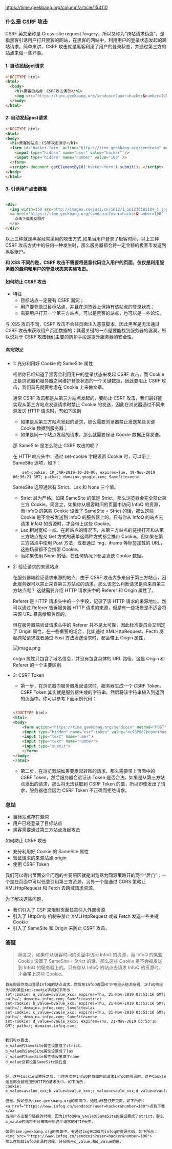 https://time.geekbang.org/column/article/154110
### 什么是 CSRF 攻击

CSRF 英文全称是 Cross-site request forgery，所以又称为“跨站请求伪造”，是指黑客引诱用户打开黑客的网站，在黑客的网站中，利用用户的登录状态发起的跨站请求。简单来讲，CSRF 攻击就是黑客利用了用户的登录状态，并通过第三方的站点来做一些坏事。


#### 1: 自动发起get请求
``` html
<!DOCTYPE html>
<html>
  <body>
    <h1>黑客的站点：CSRF攻击演示</h1>
    <img src="https://time.geekbang.org/sendcoin?user=hacker&number=100">
  </body>
</html>
```


#### 2: 自动发起post请求
```html
<!DOCTYPE html>
<html>
<body>
  <h1>黑客的站点：CSRF攻击演示</h1>
  <form id='hacker-form' action="https://time.geekbang.org/sendcoin" method=POST>
    <input type="hidden" name="user" value="hacker" />
    <input type="hidden" name="number" value="100" />
  </form>
  <script> document.getElementById('hacker-form').submit(); </script>
</body>
</html>
```

#### 3: 引诱用户点击链接
```html

<div>
  <img width=150 src=http://images.xuejuzi.cn/1612/1_161230185104_1.jpg> </img> </div> <div>
  <a href="https://time.geekbang.org/sendcoin?user=hacker&number=100" taget="_blank">
    点击下载美女照片
  </a>
</div>
```


以上三种就是黑客经常采用的攻击方式,如果当用户登录了极客时间，以上三种 CSRF 攻击方式中的任何一种发生时，那么服务器都会将一定金额的极客币发送到黑客账户。


**和 XSS 不同的是，CSRF 攻击不需要将恶意代码注入用户的页面，仅仅是利用服务器的漏洞和用户的登录状态来实施攻击。**

#### 如何防止 CSRF 攻击

- 特征
    - 目标站点一定要有 CSRF 漏洞；
    - 用户要登录过目标站点，并且在浏览器上保持有该站点的登录状态；
    - 需要用户打开一个第三方站点，可以是黑客的站点，也可以是一些论坛。

与 XSS 攻击不同，CSRF 攻击不会往页面注入恶意脚本，因此黑客是无法通过 CSRF 攻击来获取用户页面数据的；其最关键的一点是要能找到服务器的漏洞，所以说对于 CSRF 攻击我们主要的防护手段是提升服务器的安全性。

##### 如何防止
- 1: 充分利用好 Cookie 的 SameSite 属性

    相信你已经知道了黑客会利用用户的登录状态来发起 CSRF 攻击，而 Cookie 正是浏览器和服务器之间维护登录状态的一个关键数据，因此要阻止 CSRF 攻击，我们首先就要考虑在 Cookie 上来做文章。

    通常 CSRF 攻击都是从第三方站点发起的，要防止 CSRF 攻击，我们最好能实现从第三方站点发送请求时禁止 Cookie 的发送，因此在浏览器通过不同来源发送 HTTP 请求时，有如下区别

    - 如果是从第三方站点发起的请求，那么需要浏览器禁止发送某些关键 Cookie 数据到服务器；
    - 如果是同一个站点发起的请求，那么就需要保证 Cookie 数据正常发送。

    那 SameSite 是怎么防止 CSRF 攻击的呢？

    在 HTTP 响应头中，通过 set-cookie 字段设置 Cookie 时，可以带上 SameSite 选项，如下：
    ```
        set-cookie: 1P_JAR=2019-10-20-06; expires=Tue, 19-Nov-2019 06:36:21 GMT; path=/; domain=.google.com; SameSite=none
    ```
    SameSite 选项通常有 Strict、Lax 和 None 三个值。
    - Strict 最为严格。如果 SameSite 的值是 Strict，那么浏览器会完全禁止第三方 Cookie。简言之，如果你从极客时间的页面中访问 InfoQ 的资源，而 InfoQ 的某些 Cookie 设置了 SameSite = Strict 的话，那么这些 Cookie 是不会被发送到 InfoQ 的服务器上的。只有你从 InfoQ 的站点去请求 InfoQ 的资源时，才会带上这些 Cookie。
    - Lax 相对宽松一点。在跨站点的情况下，从第三方站点的链接打开和从第三方站点提交 Get 方式的表单这两种方式都会携带 Cookie。但如果在第三方站点中使用 Post 方法，或者通过 img、iframe 等标签加载的 URL，这些场景都不会携带 Cookie。
    -  而如果使用 None 的话，在任何情况下都会发送 Cookie 数据。


- 2: 验证请求的来源站点

    在服务器端验证请求来源的站点。由于 CSRF 攻击大多来自于第三方站点，因此服务器可以禁止来自第三方站点的请求。那么该怎么判断请求是否来自第三方站点呢？
    这就需要介绍 HTTP 请求头中的 Referer 和 Origin 属性了。

    Referer 是 HTTP 请求头中的一个字段，记录了该 HTTP 请求的来源地址。然可以通过 Referer 告诉服务器 HTTP 请求的来源，但是有一些场景是不适合将来源 URL 暴露给服务器的，


    但在服务器端验证请求头中的 Referer 并不是太可靠，因此标准委员会又制定了 Origin 属性，在一些重要的场合，比如通过 XMLHttpRequest、Fecth 发起跨站请求或者通过 Post 方法发送请求时，都会带上 Origin 属性，

    ![image.png](https://upload-images.jianshu.io/upload_images/5016475-055f11019a8e8737.png?imageMogr2/auto-orient/strip%7CimageView2/2/w/1240)

    origin 属性只包含了域名信息，并没有包含具体的 URL 路径，这是 Origin 和 Referer 的一个主要区别.


- 3: CSRF Token

    - 第一步，在浏览器向服务器发起请求时，服务器生成一个 CSRF Token。CSRF Token 其实就是服务器生成的字符串，然后将该字符串植入到返回的页面中。你可以参考下面示例代码：
    ```html

    <!DOCTYPE html>
    <html>
    <body>
        <form action="https://time.geekbang.org/sendcoin" method="POST">
        <input type="hidden" name="csrf-token" value="nc98P987bcpncYhoadjoiydc9ajDlcn">
        <input type="text" name="user">
        <input type="text" name="number">
        <input type="submit">
        </form>
    </body>
    </html>
    ```
    - 第二步，在浏览器端如果要发起转账的请求，那么需要带上页面中的 CSRF Token，然后服务器会验证该 Token 是否合法。如果是从第三方站点发出的请求，那么将无法获取到 CSRF Token 的值，所以即使发出了请求，服务器也会因为 CSRF Token 不正确而拒绝请求。

### 总结
- 目标站点存在漏洞
- 用户已经登录了目标站点
- 黑客需要通过第三方站点发起攻击

如何防止 CSRF 攻击
 - 充分利用好 Cookie 的 SameSite 属性
 - 验证请求的来源站点 origin
 - 使用 CSRF Token


 我们可以得出页面安全问题的主要原因就是浏览器为同源策略开的两个“后门”：一个是在页面中可以任意引用第三方资源，另外一个是通过 CORS 策略让 XMLHttpRequest 和 Fetch 去跨域请求资源。

 为了解决这些问题，
 - 我们引入了 CSP 来限制页面任意引入外部资源
 - 引入了 HttpOnly 机制来禁止 XMLHttpRequest 或者 Fetch 发送一些关键 Cookie
 - 引入了 SameSite 和 Origin 来防止 CSRF 攻击。





### 答疑
> 简言之，如果你从极客时间的页面中访问 InfoQ 的资源，而 InfoQ 的某些 Cookie 设置了 SameSite = Strict 的话，那么这些 Cookie 是不会被发送到 InfoQ 的服务器上的。只有你从 InfoQ 的站点去请求 InfoQ 的资源时，才会带上这些 Cookie。

 ```
 首先假设你发出登录InfoQ的站点请求，然后在InfoQ返回HTTP响应头给浏览器，InfoQ响应头中的某些set-cookie字段如下所示：
set-cookie: a_value=avalue_xxx; expires=Thu, 21-Nov-2019 03:53:16 GMT; path=/; domain=.infoq.com; SameSite=strict
set-cookie: b_value=bvalue_xxx; expires=Thu, 21-Nov-2019 03:53:16 GMT; path=/; domain=.infoq.com; SameSite=lax
set-cookie: c_value=cvaule_xxx; expires=Thu, 21-Nov-2019 03:53:16 GMT; path=/; domain=.infoq.com; SameSite=none
set-cookie: d_value=dvaule_xxxx; expires=Thu, 21-Nov-2019 03:53:16 GMT; path=/; domain=.infoq.com;


我们可以看出，
a_value的SameSite属性设置成了strict，
b_value的SameSite属性设置成了lax
c_value的SameSite属性值设置成了none
d_value没有设置SameSite属性值


好，这些Cookie设置好之后，当你再次在InfoQ的页面内部请求InfoQ的资源时，这些Cookie信息都会被附加到HTTP的请求头中，如下所示：
cookie: a_value=avalue_xxx;b_value=bvalue_xxx;c_value=cvaule_xxx;d_value=dvaule_xxxx;

但是，假如你从time.geekbang.org的页面中，通过a标签打开页面，如下所示：
<a href="https://www.infoq.cn/sendcoin?user=hacker&number=100">点我下载</a>
当用户点击整个链接的时候，因为InfoQ中a_vaule的SameSite的值设置成了strict，那么a_vaule的值将不会被携带到这个请求的HTTP头中。

如果time.geekbang.org的页面中，有通过img来加载的infoq的资源代码，如下所示：
 <img src="https://www.infoq.cn/sendcoin?user=hacker&number=100">
那么在加载infoQ资源的时候，只会携带c_value,和d_value的值。
 ```